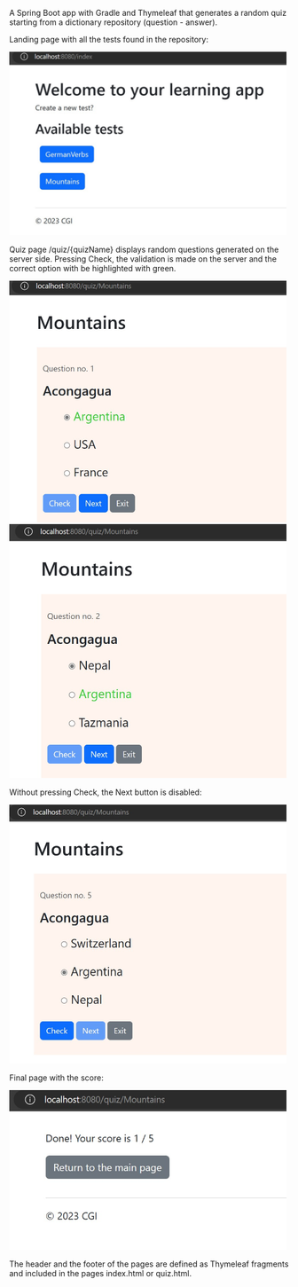 A Spring Boot app with Gradle and Thymeleaf that generates a random quiz starting from a dictionary repository (question - answer).  

Landing page with all the tests found in the repository:

<img src="learnapp-index.jpg" alt="landing page" width="500" height="auto">

Quiz page /quiz/{quizName} displays random questions generated on the server side. 
Pressing Check, the validation is made on the server and the correct option with be highlighted with green.

<img src="learnapp-quiz-valid.jpg" alt="valid option" width="500" height="auto">

<img src="learnapp-quiz-invalid.jpg" alt="invalid option" width="500" height="auto">

Without pressing Check, the Next button is disabled:

<img src="learnapp-quiz-option.jpg" alt="before check" width="500" height="auto">

Final page with the score:

<img src="learnapp-end.jpg" alt="end" width="500" height="auto">

The header and the footer of the pages are defined as Thymeleaf fragments and included in the pages index.html or quiz.html.

